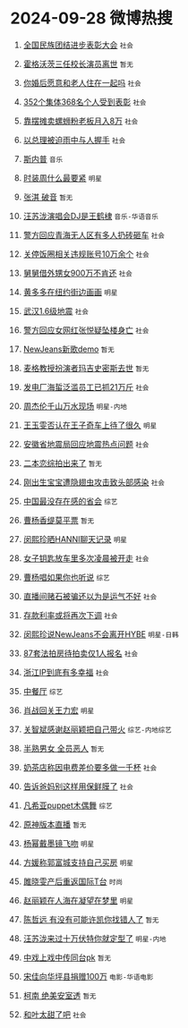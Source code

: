 # 2024-09-28 微博热搜 
1. [全国民族团结进步表彰大会](https://m.weibo.cn/search?containerid=100103type%3D1%26t%3D10%26q%3D%23%E5%85%A8%E5%9B%BD%E6%B0%91%E6%97%8F%E5%9B%A2%E7%BB%93%E8%BF%9B%E6%AD%A5%E8%A1%A8%E5%BD%B0%E5%A4%A7%E4%BC%9A%23&stream_entry_id=51&isnewpage=1&extparam=seat%3D1%26c_type%3D51%26pos%3D0%26cate%3D10103%26stream_entry_id%3D51%26q%3D%2523%25E5%2585%25A8%25E5%259B%25BD%25E6%25B0%2591%25E6%2597%258F%25E5%259B%25A2%25E7%25BB%2593%25E8%25BF%259B%25E6%25AD%25A5%25E8%25A1%25A8%25E5%25BD%25B0%25E5%25A4%25A7%25E4%25BC%259A%2523%26filter_type%3Drealtimehot%26dgr%3D0%26display_time%3D1727454580%26pre_seqid%3D172745458037901149666125) `社会` 

2. [霍格沃茨三任校长演员离世](https://m.weibo.cn/search?containerid=100103type%3D1%26t%3D10%26q%3D%E9%9C%8D%E6%A0%BC%E6%B2%83%E8%8C%A8%E4%B8%89%E4%BB%BB%E6%A0%A1%E9%95%BF%E6%BC%94%E5%91%98%E7%A6%BB%E4%B8%96&stream_entry_id=31&isnewpage=1&extparam=seat%3D1%26c_type%3D31%26lcate%3D5001%26realpos%3D1%26cate%3D5001%26q%3D%25E9%259C%258D%25E6%25A0%25BC%25E6%25B2%2583%25E8%258C%25A8%25E4%25B8%2589%25E4%25BB%25BB%25E6%25A0%25A1%25E9%2595%25BF%25E6%25BC%2594%25E5%2591%2598%25E7%25A6%25BB%25E4%25B8%2596%26dgr%3D0%26flag%3D16%26stream_entry_id%3D31%26band_rank%3D1%26filter_type%3Drealtimehot%26pos%3D0%26display_time%3D1727454580%26pre_seqid%3D172745458037901149666125) `暂无` 

3. [你婚后愿意和老人住在一起吗](https://m.weibo.cn/search?containerid=100103type%3D1%26t%3D10%26q%3D%23%E4%BD%A0%E5%A9%9A%E5%90%8E%E6%84%BF%E6%84%8F%E5%92%8C%E8%80%81%E4%BA%BA%E4%BD%8F%E5%9C%A8%E4%B8%80%E8%B5%B7%E5%90%97%23&stream_entry_id=31&isnewpage=1&extparam=seat%3D1%26c_type%3D31%26lcate%3D5001%26realpos%3D2%26cate%3D5001%26q%3D%2523%25E4%25BD%25A0%25E5%25A9%259A%25E5%2590%258E%25E6%2584%25BF%25E6%2584%258F%25E5%2592%258C%25E8%2580%2581%25E4%25BA%25BA%25E4%25BD%258F%25E5%259C%25A8%25E4%25B8%2580%25E8%25B5%25B7%25E5%2590%2597%2523%26dgr%3D0%26flag%3D0%26stream_entry_id%3D31%26band_rank%3D2%26filter_type%3Drealtimehot%26pos%3D1%26display_time%3D1727454580%26pre_seqid%3D172745458037901149666125) `社会` 

4. [352个集体368名个人受到表彰](https://m.weibo.cn/search?containerid=100103type%3D1%26t%3D10%26q%3D%23352%E4%B8%AA%E9%9B%86%E4%BD%93368%E5%90%8D%E4%B8%AA%E4%BA%BA%E5%8F%97%E5%88%B0%E8%A1%A8%E5%BD%B0%23&stream_entry_id=31&isnewpage=1&extparam=seat%3D1%26c_type%3D31%26lcate%3D5001%26realpos%3D3%26cate%3D5001%26q%3D%2523352%25E4%25B8%25AA%25E9%259B%2586%25E4%25BD%2593368%25E5%2590%258D%25E4%25B8%25AA%25E4%25BA%25BA%25E5%258F%2597%25E5%2588%25B0%25E8%25A1%25A8%25E5%25BD%25B0%2523%26dgr%3D0%26flag%3D0%26stream_entry_id%3D31%26band_rank%3D3%26filter_type%3Drealtimehot%26pos%3D2%26display_time%3D1727454580%26pre_seqid%3D172745458037901149666125) `社会` 

5. [靠摆摊卖螺蛳粉老板月入8万](https://m.weibo.cn/search?containerid=100103type%3D1%26t%3D10%26q%3D%23%E9%9D%A0%E6%91%86%E6%91%8A%E5%8D%96%E8%9E%BA%E8%9B%B3%E7%B2%89%E8%80%81%E6%9D%BF%E6%9C%88%E5%85%A58%E4%B8%87%23&stream_entry_id=31&isnewpage=1&extparam=seat%3D1%26c_type%3D31%26lcate%3D5001%26realpos%3D4%26cate%3D5001%26q%3D%2523%25E9%259D%25A0%25E6%2591%2586%25E6%2591%258A%25E5%258D%2596%25E8%259E%25BA%25E8%259B%25B3%25E7%25B2%2589%25E8%2580%2581%25E6%259D%25BF%25E6%259C%2588%25E5%2585%25A58%25E4%25B8%2587%2523%26dgr%3D0%26flag%3D0%26stream_entry_id%3D31%26band_rank%3D4%26filter_type%3Drealtimehot%26pos%3D3%26display_time%3D1727454580%26pre_seqid%3D172745458037901149666125) `社会` 

6. [以总理被迫雨中与人握手](https://m.weibo.cn/search?containerid=100103type%3D1%26t%3D10%26q%3D%23%E4%BB%A5%E6%80%BB%E7%90%86%E8%A2%AB%E8%BF%AB%E9%9B%A8%E4%B8%AD%E4%B8%8E%E4%BA%BA%E6%8F%A1%E6%89%8B%23&stream_entry_id=31&isnewpage=1&extparam=seat%3D1%26c_type%3D31%26lcate%3D5001%26realpos%3D5%26cate%3D5001%26q%3D%2523%25E4%25BB%25A5%25E6%2580%25BB%25E7%2590%2586%25E8%25A2%25AB%25E8%25BF%25AB%25E9%259B%25A8%25E4%25B8%25AD%25E4%25B8%258E%25E4%25BA%25BA%25E6%258F%25A1%25E6%2589%258B%2523%26dgr%3D0%26flag%3D1%26stream_entry_id%3D31%26band_rank%3D5%26filter_type%3Drealtimehot%26pos%3D4%26display_time%3D1727454580%26pre_seqid%3D172745458037901149666125) `社会` 

7. [斯内普](https://m.weibo.cn/search?containerid=100103type%3D1%26t%3D10%26q%3D%E6%96%AF%E5%86%85%E6%99%AE&stream_entry_id=31&isnewpage=1&extparam=seat%3D1%26c_type%3D31%26lcate%3D5001%26realpos%3D6%26cate%3D5001%26q%3D%25E6%2596%25AF%25E5%2586%2585%25E6%2599%25AE%26dgr%3D0%26flag%3D1%26stream_entry_id%3D31%26band_rank%3D6%26filter_type%3Drealtimehot%26pos%3D5%26display_time%3D1727454580%26pre_seqid%3D172745458037901149666125) `音乐` 

8. [时装周什么最要紧](https://m.weibo.cn/search?containerid=100103type%3D1%26t%3D10%26q%3D%23%E6%97%B6%E8%A3%85%E5%91%A8%E4%BB%80%E4%B9%88%E6%9C%80%E8%A6%81%E7%B4%A7%23&stream_entry_id=31&isnewpage=1&extparam=seat%3D1%26c_type%3D31%26lcate%3D5001%26cate%3D5001%26q%3D%2523%25E6%2597%25B6%25E8%25A3%2585%25E5%2591%25A8%25E4%25BB%2580%25E4%25B9%2588%25E6%259C%2580%25E8%25A6%2581%25E7%25B4%25A7%2523%26dgr%3D0%26adid%3D257868%26is_ad_pos%3D1%26topic_ad%3D1%26pos%3D6%26band_rank%3D7%26filter_type%3Drealtimehot%26stream_entry_id%3D31%26display_time%3D1727454580%26pre_seqid%3D172745458037901149666125) `明星` 

9. [张淇 破音](https://m.weibo.cn/search?containerid=100103type%3D1%26t%3D10%26q%3D%E5%BC%A0%E6%B7%87+%E7%A0%B4%E9%9F%B3&stream_entry_id=31&isnewpage=1&extparam=seat%3D1%26c_type%3D31%26lcate%3D5001%26realpos%3D7%26cate%3D5001%26q%3D%25E5%25BC%25A0%25E6%25B7%2587%2520%25E7%25A0%25B4%25E9%259F%25B3%26dgr%3D0%26flag%3D1%26stream_entry_id%3D31%26band_rank%3D7%26filter_type%3Drealtimehot%26pos%3D7%26display_time%3D1727454580%26pre_seqid%3D172745458037901149666125) `暂无` 

10. [汪苏泷演唱会DJ是王鹤棣](https://m.weibo.cn/search?containerid=100103type%3D1%26t%3D10%26q%3D%23%E6%B1%AA%E8%8B%8F%E6%B3%B7%E6%BC%94%E5%94%B1%E4%BC%9ADJ%E6%98%AF%E7%8E%8B%E9%B9%A4%E6%A3%A3%23&stream_entry_id=31&isnewpage=1&extparam=seat%3D1%26c_type%3D31%26lcate%3D5001%26realpos%3D8%26cate%3D5001%26q%3D%2523%25E6%25B1%25AA%25E8%258B%258F%25E6%25B3%25B7%25E6%25BC%2594%25E5%2594%25B1%25E4%25BC%259ADJ%25E6%2598%25AF%25E7%258E%258B%25E9%25B9%25A4%25E6%25A3%25A3%2523%26dgr%3D0%26flag%3D1%26stream_entry_id%3D31%26band_rank%3D8%26filter_type%3Drealtimehot%26pos%3D8%26display_time%3D1727454580%26pre_seqid%3D172745458037901149666125) `音乐-华语音乐` 

11. [警方回应青海无人区有多人扔砖砸车](https://m.weibo.cn/search?containerid=100103type%3D1%26t%3D10%26q%3D%23%E8%AD%A6%E6%96%B9%E5%9B%9E%E5%BA%94%E9%9D%92%E6%B5%B7%E6%97%A0%E4%BA%BA%E5%8C%BA%E6%9C%89%E5%A4%9A%E4%BA%BA%E6%89%94%E7%A0%96%E7%A0%B8%E8%BD%A6%23&stream_entry_id=31&isnewpage=1&extparam=seat%3D1%26c_type%3D31%26lcate%3D5001%26realpos%3D9%26cate%3D5001%26q%3D%2523%25E8%25AD%25A6%25E6%2596%25B9%25E5%259B%259E%25E5%25BA%2594%25E9%259D%2592%25E6%25B5%25B7%25E6%2597%25A0%25E4%25BA%25BA%25E5%258C%25BA%25E6%259C%2589%25E5%25A4%259A%25E4%25BA%25BA%25E6%2589%2594%25E7%25A0%2596%25E7%25A0%25B8%25E8%25BD%25A6%2523%26dgr%3D0%26flag%3D0%26stream_entry_id%3D31%26band_rank%3D9%26filter_type%3Drealtimehot%26pos%3D9%26display_time%3D1727454580%26pre_seqid%3D172745458037901149666125) `社会` 

12. [关停饭圈相关违规账号10万余个](https://m.weibo.cn/search?containerid=100103type%3D1%26t%3D10%26q%3D%23%E5%85%B3%E5%81%9C%E9%A5%AD%E5%9C%88%E7%9B%B8%E5%85%B3%E8%BF%9D%E8%A7%84%E8%B4%A6%E5%8F%B710%E4%B8%87%E4%BD%99%E4%B8%AA%23&stream_entry_id=31&isnewpage=1&extparam=seat%3D1%26c_type%3D31%26lcate%3D5001%26realpos%3D10%26cate%3D5001%26q%3D%2523%25E5%2585%25B3%25E5%2581%259C%25E9%25A5%25AD%25E5%259C%2588%25E7%259B%25B8%25E5%2585%25B3%25E8%25BF%259D%25E8%25A7%2584%25E8%25B4%25A6%25E5%258F%25B710%25E4%25B8%2587%25E4%25BD%2599%25E4%25B8%25AA%2523%26dgr%3D0%26flag%3D1%26stream_entry_id%3D31%26band_rank%3D10%26filter_type%3Drealtimehot%26pos%3D10%26display_time%3D1727454580%26pre_seqid%3D172745458037901149666125) `社会` 

13. [舅舅借外甥女900万不肯还](https://m.weibo.cn/search?containerid=100103type%3D1%26t%3D10%26q%3D%23%E8%88%85%E8%88%85%E5%80%9F%E5%A4%96%E7%94%A5%E5%A5%B3900%E4%B8%87%E4%B8%8D%E8%82%AF%E8%BF%98%23&stream_entry_id=31&isnewpage=1&extparam=seat%3D1%26c_type%3D31%26lcate%3D5001%26realpos%3D11%26cate%3D5001%26q%3D%2523%25E8%2588%2585%25E8%2588%2585%25E5%2580%259F%25E5%25A4%2596%25E7%2594%25A5%25E5%25A5%25B3900%25E4%25B8%2587%25E4%25B8%258D%25E8%2582%25AF%25E8%25BF%2598%2523%26dgr%3D0%26flag%3D2%26stream_entry_id%3D31%26band_rank%3D11%26filter_type%3Drealtimehot%26pos%3D11%26display_time%3D1727454580%26pre_seqid%3D172745458037901149666125) `社会` 

14. [黄多多在纽约街边画画](https://m.weibo.cn/search?containerid=100103type%3D1%26t%3D10%26q%3D%23%E9%BB%84%E5%A4%9A%E5%A4%9A%E5%9C%A8%E7%BA%BD%E7%BA%A6%E8%A1%97%E8%BE%B9%E7%94%BB%E7%94%BB%23&stream_entry_id=31&isnewpage=1&extparam=seat%3D1%26c_type%3D31%26lcate%3D5001%26realpos%3D12%26cate%3D5001%26q%3D%2523%25E9%25BB%2584%25E5%25A4%259A%25E5%25A4%259A%25E5%259C%25A8%25E7%25BA%25BD%25E7%25BA%25A6%25E8%25A1%2597%25E8%25BE%25B9%25E7%2594%25BB%25E7%2594%25BB%2523%26dgr%3D0%26flag%3D2%26stream_entry_id%3D31%26band_rank%3D12%26filter_type%3Drealtimehot%26pos%3D12%26display_time%3D1727454580%26pre_seqid%3D172745458037901149666125) `明星` 

15. [武汉1.6级地震](https://m.weibo.cn/search?containerid=100103type%3D1%26t%3D10%26q%3D%23%E6%AD%A6%E6%B1%891.6%E7%BA%A7%E5%9C%B0%E9%9C%87%23&stream_entry_id=31&isnewpage=1&extparam=seat%3D1%26c_type%3D31%26lcate%3D5001%26realpos%3D13%26cate%3D5001%26q%3D%2523%25E6%25AD%25A6%25E6%25B1%25891.6%25E7%25BA%25A7%25E5%259C%25B0%25E9%259C%2587%2523%26dgr%3D0%26flag%3D0%26stream_entry_id%3D31%26band_rank%3D13%26filter_type%3Drealtimehot%26pos%3D13%26display_time%3D1727454580%26pre_seqid%3D172745458037901149666125) `社会` 

16. [警方回应女网红张悦疑坠楼身亡](https://m.weibo.cn/search?containerid=100103type%3D1%26t%3D10%26q%3D%23%E8%AD%A6%E6%96%B9%E5%9B%9E%E5%BA%94%E5%A5%B3%E7%BD%91%E7%BA%A2%E5%BC%A0%E6%82%A6%E7%96%91%E5%9D%A0%E6%A5%BC%E8%BA%AB%E4%BA%A1%23&stream_entry_id=31&isnewpage=1&extparam=seat%3D1%26c_type%3D31%26lcate%3D5001%26realpos%3D14%26cate%3D5001%26q%3D%2523%25E8%25AD%25A6%25E6%2596%25B9%25E5%259B%259E%25E5%25BA%2594%25E5%25A5%25B3%25E7%25BD%2591%25E7%25BA%25A2%25E5%25BC%25A0%25E6%2582%25A6%25E7%2596%2591%25E5%259D%25A0%25E6%25A5%25BC%25E8%25BA%25AB%25E4%25BA%25A1%2523%26dgr%3D0%26flag%3D0%26stream_entry_id%3D31%26band_rank%3D14%26filter_type%3Drealtimehot%26pos%3D14%26display_time%3D1727454580%26pre_seqid%3D172745458037901149666125) `社会` 

17. [NewJeans新歌demo](https://m.weibo.cn/search?containerid=100103type%3D1%26t%3D10%26q%3D%23NewJeans%E6%96%B0%E6%AD%8Cdemo%23&stream_entry_id=31&isnewpage=1&extparam=seat%3D1%26c_type%3D31%26lcate%3D5001%26realpos%3D15%26cate%3D5001%26q%3D%2523NewJeans%25E6%2596%25B0%25E6%25AD%258Cdemo%2523%26dgr%3D0%26flag%3D1%26stream_entry_id%3D31%26band_rank%3D15%26filter_type%3Drealtimehot%26pos%3D15%26display_time%3D1727454580%26pre_seqid%3D172745458037901149666125) `暂无` 

18. [麦格教授扮演者玛吉史密斯去世](https://m.weibo.cn/search?containerid=100103type%3D1%26t%3D10%26q%3D%E9%BA%A6%E6%A0%BC%E6%95%99%E6%8E%88%E6%89%AE%E6%BC%94%E8%80%85%E7%8E%9B%E5%90%89%E5%8F%B2%E5%AF%86%E6%96%AF%E5%8E%BB%E4%B8%96&stream_entry_id=31&isnewpage=1&extparam=seat%3D1%26c_type%3D31%26lcate%3D5001%26realpos%3D16%26cate%3D5001%26q%3D%25E9%25BA%25A6%25E6%25A0%25BC%25E6%2595%2599%25E6%258E%2588%25E6%2589%25AE%25E6%25BC%2594%25E8%2580%2585%25E7%258E%259B%25E5%2590%2589%25E5%258F%25B2%25E5%25AF%2586%25E6%2596%25AF%25E5%258E%25BB%25E4%25B8%2596%26dgr%3D0%26flag%3D0%26stream_entry_id%3D31%26band_rank%3D16%26filter_type%3Drealtimehot%26pos%3D16%26display_time%3D1727454580%26pre_seqid%3D172745458037901149666125) `暂无` 

19. [发电厂海蜇泛滥员工已抓21万斤](https://m.weibo.cn/search?containerid=100103type%3D1%26t%3D10%26q%3D%23%E5%8F%91%E7%94%B5%E5%8E%82%E6%B5%B7%E8%9C%87%E6%B3%9B%E6%BB%A5%E5%91%98%E5%B7%A5%E5%B7%B2%E6%8A%9321%E4%B8%87%E6%96%A4%23&stream_entry_id=31&isnewpage=1&extparam=seat%3D1%26c_type%3D31%26lcate%3D5001%26realpos%3D17%26cate%3D5001%26q%3D%2523%25E5%258F%2591%25E7%2594%25B5%25E5%258E%2582%25E6%25B5%25B7%25E8%259C%2587%25E6%25B3%259B%25E6%25BB%25A5%25E5%2591%2598%25E5%25B7%25A5%25E5%25B7%25B2%25E6%258A%259321%25E4%25B8%2587%25E6%2596%25A4%2523%26dgr%3D0%26flag%3D0%26stream_entry_id%3D31%26band_rank%3D17%26filter_type%3Drealtimehot%26pos%3D17%26display_time%3D1727454580%26pre_seqid%3D172745458037901149666125) `社会` 

20. [周杰伦千山万水现场](https://m.weibo.cn/search?containerid=100103type%3D1%26t%3D10%26q%3D%23%E5%91%A8%E6%9D%B0%E4%BC%A6%E5%8D%83%E5%B1%B1%E4%B8%87%E6%B0%B4%E7%8E%B0%E5%9C%BA%23&stream_entry_id=31&isnewpage=1&extparam=seat%3D1%26c_type%3D31%26lcate%3D5001%26realpos%3D18%26cate%3D5001%26q%3D%2523%25E5%2591%25A8%25E6%259D%25B0%25E4%25BC%25A6%25E5%258D%2583%25E5%25B1%25B1%25E4%25B8%2587%25E6%25B0%25B4%25E7%258E%25B0%25E5%259C%25BA%2523%26dgr%3D0%26flag%3D0%26stream_entry_id%3D31%26band_rank%3D18%26filter_type%3Drealtimehot%26pos%3D18%26display_time%3D1727454580%26pre_seqid%3D172745458037901149666125) `明星-内地` 

21. [王玉雯否认在王子奇车上待了很久](https://m.weibo.cn/search?containerid=100103type%3D1%26t%3D10%26q%3D%23%E7%8E%8B%E7%8E%89%E9%9B%AF%E5%90%A6%E8%AE%A4%E5%9C%A8%E7%8E%8B%E5%AD%90%E5%A5%87%E8%BD%A6%E4%B8%8A%E5%BE%85%E4%BA%86%E5%BE%88%E4%B9%85%23&stream_entry_id=31&isnewpage=1&extparam=seat%3D1%26c_type%3D31%26lcate%3D5001%26realpos%3D19%26cate%3D5001%26q%3D%2523%25E7%258E%258B%25E7%258E%2589%25E9%259B%25AF%25E5%2590%25A6%25E8%25AE%25A4%25E5%259C%25A8%25E7%258E%258B%25E5%25AD%2590%25E5%25A5%2587%25E8%25BD%25A6%25E4%25B8%258A%25E5%25BE%2585%25E4%25BA%2586%25E5%25BE%2588%25E4%25B9%2585%2523%26dgr%3D0%26flag%3D0%26stream_entry_id%3D31%26band_rank%3D19%26filter_type%3Drealtimehot%26pos%3D19%26display_time%3D1727454580%26pre_seqid%3D172745458037901149666125) `明星` 

22. [安徽省地震局回应地震热点问题](https://m.weibo.cn/search?containerid=100103type%3D1%26t%3D10%26q%3D%23%E5%AE%89%E5%BE%BD%E7%9C%81%E5%9C%B0%E9%9C%87%E5%B1%80%E5%9B%9E%E5%BA%94%E5%9C%B0%E9%9C%87%E7%83%AD%E7%82%B9%E9%97%AE%E9%A2%98%23&stream_entry_id=31&isnewpage=1&extparam=seat%3D1%26c_type%3D31%26lcate%3D5001%26realpos%3D20%26cate%3D5001%26q%3D%2523%25E5%25AE%2589%25E5%25BE%25BD%25E7%259C%2581%25E5%259C%25B0%25E9%259C%2587%25E5%25B1%2580%25E5%259B%259E%25E5%25BA%2594%25E5%259C%25B0%25E9%259C%2587%25E7%2583%25AD%25E7%2582%25B9%25E9%2597%25AE%25E9%25A2%2598%2523%26dgr%3D0%26flag%3D0%26stream_entry_id%3D31%26band_rank%3D20%26filter_type%3Drealtimehot%26pos%3D20%26display_time%3D1727454580%26pre_seqid%3D172745458037901149666125) `社会` 

23. [二本恋综拍出来了](https://m.weibo.cn/search?containerid=100103type%3D1%26t%3D10%26q%3D%E4%BA%8C%E6%9C%AC%E6%81%8B%E7%BB%BC%E6%8B%8D%E5%87%BA%E6%9D%A5%E4%BA%86&stream_entry_id=31&isnewpage=1&extparam=seat%3D1%26c_type%3D31%26lcate%3D5001%26realpos%3D21%26cate%3D5001%26q%3D%25E4%25BA%258C%25E6%259C%25AC%25E6%2581%258B%25E7%25BB%25BC%25E6%258B%258D%25E5%2587%25BA%25E6%259D%25A5%25E4%25BA%2586%26dgr%3D0%26flag%3D2%26stream_entry_id%3D31%26band_rank%3D21%26filter_type%3Drealtimehot%26pos%3D21%26display_time%3D1727454580%26pre_seqid%3D172745458037901149666125) `暂无` 

24. [刚出生宝宝遭隐翅虫攻击致头部感染](https://m.weibo.cn/search?containerid=100103type%3D1%26t%3D10%26q%3D%23%E5%88%9A%E5%87%BA%E7%94%9F%E5%AE%9D%E5%AE%9D%E9%81%AD%E9%9A%90%E7%BF%85%E8%99%AB%E6%94%BB%E5%87%BB%E8%87%B4%E5%A4%B4%E9%83%A8%E6%84%9F%E6%9F%93%23&stream_entry_id=31&isnewpage=1&extparam=seat%3D1%26c_type%3D31%26lcate%3D5001%26realpos%3D22%26cate%3D5001%26q%3D%2523%25E5%2588%259A%25E5%2587%25BA%25E7%2594%259F%25E5%25AE%259D%25E5%25AE%259D%25E9%2581%25AD%25E9%259A%2590%25E7%25BF%2585%25E8%2599%25AB%25E6%2594%25BB%25E5%2587%25BB%25E8%2587%25B4%25E5%25A4%25B4%25E9%2583%25A8%25E6%2584%259F%25E6%259F%2593%2523%26dgr%3D0%26flag%3D0%26stream_entry_id%3D31%26band_rank%3D22%26filter_type%3Drealtimehot%26pos%3D22%26display_time%3D1727454580%26pre_seqid%3D172745458037901149666125) `社会` 

25. [中国最没存在感的省会](https://m.weibo.cn/search?containerid=100103type%3D1%26t%3D10%26q%3D%23%E4%B8%AD%E5%9B%BD%E6%9C%80%E6%B2%A1%E5%AD%98%E5%9C%A8%E6%84%9F%E7%9A%84%E7%9C%81%E4%BC%9A%23&stream_entry_id=31&isnewpage=1&extparam=seat%3D1%26c_type%3D31%26lcate%3D5001%26realpos%3D23%26cate%3D5001%26q%3D%2523%25E4%25B8%25AD%25E5%259B%25BD%25E6%259C%2580%25E6%25B2%25A1%25E5%25AD%2598%25E5%259C%25A8%25E6%2584%259F%25E7%259A%2584%25E7%259C%2581%25E4%25BC%259A%2523%26dgr%3D0%26flag%3D0%26stream_entry_id%3D31%26band_rank%3D23%26filter_type%3Drealtimehot%26pos%3D23%26display_time%3D1727454580%26pre_seqid%3D172745458037901149666125) `综艺` 

26. [曹杨香缇莫平票](https://m.weibo.cn/search?containerid=100103type%3D1%26t%3D10%26q%3D%E6%9B%B9%E6%9D%A8%E9%A6%99%E7%BC%87%E8%8E%AB%E5%B9%B3%E7%A5%A8&stream_entry_id=31&isnewpage=1&extparam=seat%3D1%26c_type%3D31%26lcate%3D5001%26realpos%3D24%26cate%3D5001%26q%3D%25E6%259B%25B9%25E6%259D%25A8%25E9%25A6%2599%25E7%25BC%2587%25E8%258E%25AB%25E5%25B9%25B3%25E7%25A5%25A8%26dgr%3D0%26flag%3D1%26stream_entry_id%3D31%26band_rank%3D24%26filter_type%3Drealtimehot%26pos%3D24%26display_time%3D1727454580%26pre_seqid%3D172745458037901149666125) `暂无` 

27. [闵熙珍晒HANNI聊天记录](https://m.weibo.cn/search?containerid=100103type%3D1%26t%3D10%26q%3D%23%E9%97%B5%E7%86%99%E7%8F%8D%E6%99%92HANNI%E8%81%8A%E5%A4%A9%E8%AE%B0%E5%BD%95%23&stream_entry_id=31&isnewpage=1&extparam=seat%3D1%26c_type%3D31%26lcate%3D5001%26realpos%3D25%26cate%3D5001%26q%3D%2523%25E9%2597%25B5%25E7%2586%2599%25E7%258F%258D%25E6%2599%2592HANNI%25E8%2581%258A%25E5%25A4%25A9%25E8%25AE%25B0%25E5%25BD%2595%2523%26dgr%3D0%26flag%3D0%26stream_entry_id%3D31%26band_rank%3D25%26filter_type%3Drealtimehot%26pos%3D25%26display_time%3D1727454580%26pre_seqid%3D172745458037901149666125) `明星` 

28. [女子钥匙放车里多次凌晨被开走](https://m.weibo.cn/search?containerid=100103type%3D1%26t%3D10%26q%3D%23%E5%A5%B3%E5%AD%90%E9%92%A5%E5%8C%99%E6%94%BE%E8%BD%A6%E9%87%8C%E5%A4%9A%E6%AC%A1%E5%87%8C%E6%99%A8%E8%A2%AB%E5%BC%80%E8%B5%B0%23&stream_entry_id=31&isnewpage=1&extparam=seat%3D1%26c_type%3D31%26lcate%3D5001%26realpos%3D26%26cate%3D5001%26q%3D%2523%25E5%25A5%25B3%25E5%25AD%2590%25E9%2592%25A5%25E5%258C%2599%25E6%2594%25BE%25E8%25BD%25A6%25E9%2587%258C%25E5%25A4%259A%25E6%25AC%25A1%25E5%2587%258C%25E6%2599%25A8%25E8%25A2%25AB%25E5%25BC%2580%25E8%25B5%25B0%2523%26dgr%3D0%26flag%3D0%26stream_entry_id%3D31%26band_rank%3D26%26filter_type%3Drealtimehot%26pos%3D26%26display_time%3D1727454580%26pre_seqid%3D172745458037901149666125) `社会` 

29. [曹杨唱如果你也听说](https://m.weibo.cn/search?containerid=100103type%3D1%26t%3D10%26q%3D%23%E6%9B%B9%E6%9D%A8%E5%94%B1%E5%A6%82%E6%9E%9C%E4%BD%A0%E4%B9%9F%E5%90%AC%E8%AF%B4%23&stream_entry_id=31&isnewpage=1&extparam=seat%3D1%26c_type%3D31%26lcate%3D5001%26realpos%3D27%26cate%3D5001%26q%3D%2523%25E6%259B%25B9%25E6%259D%25A8%25E5%2594%25B1%25E5%25A6%2582%25E6%259E%259C%25E4%25BD%25A0%25E4%25B9%259F%25E5%2590%25AC%25E8%25AF%25B4%2523%26dgr%3D0%26flag%3D1%26stream_entry_id%3D31%26band_rank%3D27%26filter_type%3Drealtimehot%26pos%3D27%26display_time%3D1727454580%26pre_seqid%3D172745458037901149666125) `综艺` 

30. [直播间赌石被骗还以为是运气不好](https://m.weibo.cn/search?containerid=100103type%3D1%26t%3D10%26q%3D%23%E7%9B%B4%E6%92%AD%E9%97%B4%E8%B5%8C%E7%9F%B3%E8%A2%AB%E9%AA%97%E8%BF%98%E4%BB%A5%E4%B8%BA%E6%98%AF%E8%BF%90%E6%B0%94%E4%B8%8D%E5%A5%BD%23&stream_entry_id=31&isnewpage=1&extparam=seat%3D1%26c_type%3D31%26lcate%3D5001%26realpos%3D28%26cate%3D5001%26q%3D%2523%25E7%259B%25B4%25E6%2592%25AD%25E9%2597%25B4%25E8%25B5%258C%25E7%259F%25B3%25E8%25A2%25AB%25E9%25AA%2597%25E8%25BF%2598%25E4%25BB%25A5%25E4%25B8%25BA%25E6%2598%25AF%25E8%25BF%2590%25E6%25B0%2594%25E4%25B8%258D%25E5%25A5%25BD%2523%26dgr%3D0%26flag%3D0%26stream_entry_id%3D31%26band_rank%3D28%26filter_type%3Drealtimehot%26pos%3D28%26display_time%3D1727454580%26pre_seqid%3D172745458037901149666125) `社会` 

31. [存款利率或将再次下调](https://m.weibo.cn/search?containerid=100103type%3D1%26t%3D10%26q%3D%23%E5%AD%98%E6%AC%BE%E5%88%A9%E7%8E%87%E6%88%96%E5%B0%86%E5%86%8D%E6%AC%A1%E4%B8%8B%E8%B0%83%23&stream_entry_id=31&isnewpage=1&extparam=seat%3D1%26c_type%3D31%26lcate%3D5001%26realpos%3D29%26cate%3D5001%26q%3D%2523%25E5%25AD%2598%25E6%25AC%25BE%25E5%2588%25A9%25E7%258E%2587%25E6%2588%2596%25E5%25B0%2586%25E5%2586%258D%25E6%25AC%25A1%25E4%25B8%258B%25E8%25B0%2583%2523%26dgr%3D0%26flag%3D1%26stream_entry_id%3D31%26band_rank%3D29%26filter_type%3Drealtimehot%26pos%3D29%26display_time%3D1727454580%26pre_seqid%3D172745458037901149666125) `社会` 

32. [闵熙珍说NewJeans不会离开HYBE](https://m.weibo.cn/search?containerid=100103type%3D1%26t%3D10%26q%3D%23%E9%97%B5%E7%86%99%E7%8F%8D%E8%AF%B4NewJeans%E4%B8%8D%E4%BC%9A%E7%A6%BB%E5%BC%80HYBE%23&stream_entry_id=31&isnewpage=1&extparam=seat%3D1%26c_type%3D31%26lcate%3D5001%26realpos%3D30%26cate%3D5001%26q%3D%2523%25E9%2597%25B5%25E7%2586%2599%25E7%258F%258D%25E8%25AF%25B4NewJeans%25E4%25B8%258D%25E4%25BC%259A%25E7%25A6%25BB%25E5%25BC%2580HYBE%2523%26dgr%3D0%26flag%3D1%26stream_entry_id%3D31%26band_rank%3D30%26filter_type%3Drealtimehot%26pos%3D30%26display_time%3D1727454580%26pre_seqid%3D172745458037901149666125) `明星-日韩` 

33. [87套法拍房待拍卖仅1人报名](https://m.weibo.cn/search?containerid=100103type%3D1%26t%3D10%26q%3D%2387%E5%A5%97%E6%B3%95%E6%8B%8D%E6%88%BF%E5%BE%85%E6%8B%8D%E5%8D%96%E4%BB%851%E4%BA%BA%E6%8A%A5%E5%90%8D%23&stream_entry_id=31&isnewpage=1&extparam=seat%3D1%26c_type%3D31%26lcate%3D5001%26realpos%3D31%26cate%3D5001%26q%3D%252387%25E5%25A5%2597%25E6%25B3%2595%25E6%258B%258D%25E6%2588%25BF%25E5%25BE%2585%25E6%258B%258D%25E5%258D%2596%25E4%25BB%25851%25E4%25BA%25BA%25E6%258A%25A5%25E5%2590%258D%2523%26dgr%3D0%26flag%3D0%26stream_entry_id%3D31%26band_rank%3D31%26filter_type%3Drealtimehot%26pos%3D31%26display_time%3D1727454580%26pre_seqid%3D172745458037901149666125) `社会` 

34. [浙江IP到底有多幸福](https://m.weibo.cn/search?containerid=100103type%3D1%26t%3D10%26q%3D%23%E6%B5%99%E6%B1%9FIP%E5%88%B0%E5%BA%95%E6%9C%89%E5%A4%9A%E5%B9%B8%E7%A6%8F%23&stream_entry_id=31&isnewpage=1&extparam=seat%3D1%26c_type%3D31%26lcate%3D5001%26realpos%3D32%26cate%3D5001%26q%3D%2523%25E6%25B5%2599%25E6%25B1%259FIP%25E5%2588%25B0%25E5%25BA%2595%25E6%259C%2589%25E5%25A4%259A%25E5%25B9%25B8%25E7%25A6%258F%2523%26dgr%3D0%26flag%3D0%26stream_entry_id%3D31%26band_rank%3D32%26filter_type%3Drealtimehot%26pos%3D32%26display_time%3D1727454580%26pre_seqid%3D172745458037901149666125) `社会` 

35. [中餐厅](https://m.weibo.cn/search?containerid=100103type%3D1%26t%3D10%26q%3D%E4%B8%AD%E9%A4%90%E5%8E%85&stream_entry_id=31&isnewpage=1&extparam=seat%3D1%26c_type%3D31%26lcate%3D5001%26realpos%3D33%26cate%3D5001%26q%3D%25E4%25B8%25AD%25E9%25A4%2590%25E5%258E%2585%26dgr%3D0%26flag%3D1%26stream_entry_id%3D31%26band_rank%3D33%26filter_type%3Drealtimehot%26pos%3D33%26display_time%3D1727454580%26pre_seqid%3D172745458037901149666125) `综艺` 

36. [肖战回关王力宏](https://m.weibo.cn/search?containerid=100103type%3D1%26t%3D10%26q%3D%23%E8%82%96%E6%88%98%E5%9B%9E%E5%85%B3%E7%8E%8B%E5%8A%9B%E5%AE%8F%23&stream_entry_id=31&isnewpage=1&extparam=seat%3D1%26c_type%3D31%26lcate%3D5001%26realpos%3D34%26cate%3D5001%26q%3D%2523%25E8%2582%2596%25E6%2588%2598%25E5%259B%259E%25E5%2585%25B3%25E7%258E%258B%25E5%258A%259B%25E5%25AE%258F%2523%26dgr%3D0%26flag%3D0%26stream_entry_id%3D31%26band_rank%3D34%26filter_type%3Drealtimehot%26pos%3D34%26display_time%3D1727454580%26pre_seqid%3D172745458037901149666125) `明星` 

37. [关智斌感谢赵丽颖把自己带火](https://m.weibo.cn/search?containerid=100103type%3D1%26t%3D10%26q%3D%E5%85%B3%E6%99%BA%E6%96%8C%E6%84%9F%E8%B0%A2%E8%B5%B5%E4%B8%BD%E9%A2%96%E6%8A%8A%E8%87%AA%E5%B7%B1%E5%B8%A6%E7%81%AB&stream_entry_id=31&isnewpage=1&extparam=seat%3D1%26c_type%3D31%26lcate%3D5001%26realpos%3D35%26cate%3D5001%26q%3D%25E5%2585%25B3%25E6%2599%25BA%25E6%2596%258C%25E6%2584%259F%25E8%25B0%25A2%25E8%25B5%25B5%25E4%25B8%25BD%25E9%25A2%2596%25E6%258A%258A%25E8%2587%25AA%25E5%25B7%25B1%25E5%25B8%25A6%25E7%2581%25AB%26dgr%3D0%26flag%3D0%26stream_entry_id%3D31%26band_rank%3D35%26filter_type%3Drealtimehot%26pos%3D35%26display_time%3D1727454580%26pre_seqid%3D172745458037901149666125) `综艺-内地综艺` 

38. [半熟男女 全员恶人](https://m.weibo.cn/search?containerid=100103type%3D1%26t%3D10%26q%3D%E5%8D%8A%E7%86%9F%E7%94%B7%E5%A5%B3+%E5%85%A8%E5%91%98%E6%81%B6%E4%BA%BA&stream_entry_id=31&isnewpage=1&extparam=seat%3D1%26c_type%3D31%26lcate%3D5001%26realpos%3D36%26cate%3D5001%26q%3D%25E5%258D%258A%25E7%2586%259F%25E7%2594%25B7%25E5%25A5%25B3%2520%25E5%2585%25A8%25E5%2591%2598%25E6%2581%25B6%25E4%25BA%25BA%26dgr%3D0%26flag%3D0%26stream_entry_id%3D31%26band_rank%3D36%26filter_type%3Drealtimehot%26pos%3D36%26display_time%3D1727454580%26pre_seqid%3D172745458037901149666125) `暂无` 

39. [奶茶店称因电费差价要多做一千杯](https://m.weibo.cn/search?containerid=100103type%3D1%26t%3D10%26q%3D%23%E5%A5%B6%E8%8C%B6%E5%BA%97%E7%A7%B0%E5%9B%A0%E7%94%B5%E8%B4%B9%E5%B7%AE%E4%BB%B7%E8%A6%81%E5%A4%9A%E5%81%9A%E4%B8%80%E5%8D%83%E6%9D%AF%23&stream_entry_id=31&isnewpage=1&extparam=seat%3D1%26c_type%3D31%26lcate%3D5001%26realpos%3D37%26cate%3D5001%26q%3D%2523%25E5%25A5%25B6%25E8%258C%25B6%25E5%25BA%2597%25E7%25A7%25B0%25E5%259B%25A0%25E7%2594%25B5%25E8%25B4%25B9%25E5%25B7%25AE%25E4%25BB%25B7%25E8%25A6%2581%25E5%25A4%259A%25E5%2581%259A%25E4%25B8%2580%25E5%258D%2583%25E6%259D%25AF%2523%26dgr%3D0%26flag%3D0%26stream_entry_id%3D31%26band_rank%3D37%26filter_type%3Drealtimehot%26pos%3D37%26display_time%3D1727454580%26pre_seqid%3D172745458037901149666125) `社会` 

40. [告诉爸妈别这样用保鲜膜了](https://m.weibo.cn/search?containerid=100103type%3D1%26t%3D10%26q%3D%23%E5%91%8A%E8%AF%89%E7%88%B8%E5%A6%88%E5%88%AB%E8%BF%99%E6%A0%B7%E7%94%A8%E4%BF%9D%E9%B2%9C%E8%86%9C%E4%BA%86%23&stream_entry_id=31&isnewpage=1&extparam=seat%3D1%26c_type%3D31%26lcate%3D5001%26realpos%3D38%26cate%3D5001%26q%3D%2523%25E5%2591%258A%25E8%25AF%2589%25E7%2588%25B8%25E5%25A6%2588%25E5%2588%25AB%25E8%25BF%2599%25E6%25A0%25B7%25E7%2594%25A8%25E4%25BF%259D%25E9%25B2%259C%25E8%2586%259C%25E4%25BA%2586%2523%26dgr%3D0%26flag%3D0%26stream_entry_id%3D31%26band_rank%3D38%26filter_type%3Drealtimehot%26pos%3D38%26display_time%3D1727454580%26pre_seqid%3D172745458037901149666125) `社会` 

41. [凡希亚puppet木偶舞](https://m.weibo.cn/search?containerid=100103type%3D1%26t%3D10%26q%3D%23%E5%87%A1%E5%B8%8C%E4%BA%9Apuppet%E6%9C%A8%E5%81%B6%E8%88%9E%23&stream_entry_id=31&isnewpage=1&extparam=seat%3D1%26c_type%3D31%26lcate%3D5001%26realpos%3D39%26cate%3D5001%26q%3D%2523%25E5%2587%25A1%25E5%25B8%258C%25E4%25BA%259Apuppet%25E6%259C%25A8%25E5%2581%25B6%25E8%2588%259E%2523%26dgr%3D0%26flag%3D1%26stream_entry_id%3D31%26band_rank%3D39%26filter_type%3Drealtimehot%26pos%3D39%26display_time%3D1727454580%26pre_seqid%3D172745458037901149666125) `综艺` 

42. [原神版本直播](https://m.weibo.cn/search?containerid=100103type%3D1%26t%3D10%26q%3D%E5%8E%9F%E7%A5%9E%E7%89%88%E6%9C%AC%E7%9B%B4%E6%92%AD&stream_entry_id=31&isnewpage=1&extparam=seat%3D1%26c_type%3D31%26lcate%3D5001%26realpos%3D40%26cate%3D5001%26q%3D%25E5%258E%259F%25E7%25A5%259E%25E7%2589%2588%25E6%259C%25AC%25E7%259B%25B4%25E6%2592%25AD%26dgr%3D0%26flag%3D0%26stream_entry_id%3D31%26band_rank%3D40%26filter_type%3Drealtimehot%26pos%3D40%26display_time%3D1727454580%26pre_seqid%3D172745458037901149666125) `暂无` 

43. [杨幂戴墨镜飞吻](https://m.weibo.cn/search?containerid=100103type%3D1%26t%3D10%26q%3D%23%E6%9D%A8%E5%B9%82%E6%88%B4%E5%A2%A8%E9%95%9C%E9%A3%9E%E5%90%BB%23&stream_entry_id=31&isnewpage=1&extparam=seat%3D1%26c_type%3D31%26lcate%3D5001%26realpos%3D41%26cate%3D5001%26q%3D%2523%25E6%259D%25A8%25E5%25B9%2582%25E6%2588%25B4%25E5%25A2%25A8%25E9%2595%259C%25E9%25A3%259E%25E5%2590%25BB%2523%26dgr%3D0%26flag%3D0%26stream_entry_id%3D31%26band_rank%3D41%26filter_type%3Drealtimehot%26pos%3D41%26display_time%3D1727454580%26pre_seqid%3D172745458037901149666125) `明星` 

44. [方媛称郭富城支持自己买房](https://m.weibo.cn/search?containerid=100103type%3D1%26t%3D10%26q%3D%23%E6%96%B9%E5%AA%9B%E7%A7%B0%E9%83%AD%E5%AF%8C%E5%9F%8E%E6%94%AF%E6%8C%81%E8%87%AA%E5%B7%B1%E4%B9%B0%E6%88%BF%23&stream_entry_id=31&isnewpage=1&extparam=seat%3D1%26c_type%3D31%26lcate%3D5001%26realpos%3D42%26cate%3D5001%26q%3D%2523%25E6%2596%25B9%25E5%25AA%259B%25E7%25A7%25B0%25E9%2583%25AD%25E5%25AF%258C%25E5%259F%258E%25E6%2594%25AF%25E6%258C%2581%25E8%2587%25AA%25E5%25B7%25B1%25E4%25B9%25B0%25E6%2588%25BF%2523%26dgr%3D0%26flag%3D0%26stream_entry_id%3D31%26band_rank%3D42%26filter_type%3Drealtimehot%26pos%3D42%26display_time%3D1727454580%26pre_seqid%3D172745458037901149666125) `明星` 

45. [雎晓雯产后重返国际T台](https://m.weibo.cn/search?containerid=100103type%3D1%26t%3D10%26q%3D%23%E9%9B%8E%E6%99%93%E9%9B%AF%E4%BA%A7%E5%90%8E%E9%87%8D%E8%BF%94%E5%9B%BD%E9%99%85T%E5%8F%B0%23&stream_entry_id=31&isnewpage=1&extparam=seat%3D1%26c_type%3D31%26lcate%3D5001%26realpos%3D43%26cate%3D5001%26q%3D%2523%25E9%259B%258E%25E6%2599%2593%25E9%259B%25AF%25E4%25BA%25A7%25E5%2590%258E%25E9%2587%258D%25E8%25BF%2594%25E5%259B%25BD%25E9%2599%2585T%25E5%258F%25B0%2523%26dgr%3D0%26flag%3D0%26stream_entry_id%3D31%26band_rank%3D43%26filter_type%3Drealtimehot%26pos%3D43%26display_time%3D1727454580%26pre_seqid%3D172745458037901149666125) `时尚` 

46. [赵丽颖在人海在凝望在梦里](https://m.weibo.cn/search?containerid=100103type%3D1%26t%3D10%26q%3D%23%E8%B5%B5%E4%B8%BD%E9%A2%96%E5%9C%A8%E4%BA%BA%E6%B5%B7%E5%9C%A8%E5%87%9D%E6%9C%9B%E5%9C%A8%E6%A2%A6%E9%87%8C%23&stream_entry_id=31&isnewpage=1&extparam=seat%3D1%26c_type%3D31%26lcate%3D5001%26realpos%3D44%26cate%3D5001%26q%3D%2523%25E8%25B5%25B5%25E4%25B8%25BD%25E9%25A2%2596%25E5%259C%25A8%25E4%25BA%25BA%25E6%25B5%25B7%25E5%259C%25A8%25E5%2587%259D%25E6%259C%259B%25E5%259C%25A8%25E6%25A2%25A6%25E9%2587%258C%2523%26dgr%3D0%26flag%3D0%26stream_entry_id%3D31%26band_rank%3D44%26filter_type%3Drealtimehot%26pos%3D44%26display_time%3D1727454580%26pre_seqid%3D172745458037901149666125) `明星` 

47. [陈哲远 有没有可能许凯你找错人了](https://m.weibo.cn/search?containerid=100103type%3D1%26t%3D10%26q%3D%E9%99%88%E5%93%B2%E8%BF%9C+%E6%9C%89%E6%B2%A1%E6%9C%89%E5%8F%AF%E8%83%BD%E8%AE%B8%E5%87%AF%E4%BD%A0%E6%89%BE%E9%94%99%E4%BA%BA%E4%BA%86&stream_entry_id=31&isnewpage=1&extparam=seat%3D1%26c_type%3D31%26lcate%3D5001%26realpos%3D45%26cate%3D5001%26q%3D%25E9%2599%2588%25E5%2593%25B2%25E8%25BF%259C%2520%25E6%259C%2589%25E6%25B2%25A1%25E6%259C%2589%25E5%258F%25AF%25E8%2583%25BD%25E8%25AE%25B8%25E5%2587%25AF%25E4%25BD%25A0%25E6%2589%25BE%25E9%2594%2599%25E4%25BA%25BA%25E4%25BA%2586%26dgr%3D0%26flag%3D0%26stream_entry_id%3D31%26band_rank%3D45%26filter_type%3Drealtimehot%26pos%3D45%26display_time%3D1727454580%26pre_seqid%3D172745458037901149666125) `暂无` 

48. [汪苏泷来过十万伏特你就定型了](https://m.weibo.cn/search?containerid=100103type%3D1%26t%3D10%26q%3D%E6%B1%AA%E8%8B%8F%E6%B3%B7%E6%9D%A5%E8%BF%87%E5%8D%81%E4%B8%87%E4%BC%8F%E7%89%B9%E4%BD%A0%E5%B0%B1%E5%AE%9A%E5%9E%8B%E4%BA%86&stream_entry_id=31&isnewpage=1&extparam=seat%3D1%26c_type%3D31%26lcate%3D5001%26realpos%3D46%26cate%3D5001%26q%3D%25E6%25B1%25AA%25E8%258B%258F%25E6%25B3%25B7%25E6%259D%25A5%25E8%25BF%2587%25E5%258D%2581%25E4%25B8%2587%25E4%25BC%258F%25E7%2589%25B9%25E4%25BD%25A0%25E5%25B0%25B1%25E5%25AE%259A%25E5%259E%258B%25E4%25BA%2586%26dgr%3D0%26flag%3D1%26stream_entry_id%3D31%26band_rank%3D46%26filter_type%3Drealtimehot%26pos%3D46%26display_time%3D1727454580%26pre_seqid%3D172745458037901149666125) `明星-内地` 

49. [中戏上戏中传同台pk](https://m.weibo.cn/search?containerid=100103type%3D1%26t%3D10%26q%3D%E4%B8%AD%E6%88%8F%E4%B8%8A%E6%88%8F%E4%B8%AD%E4%BC%A0%E5%90%8C%E5%8F%B0pk&stream_entry_id=31&isnewpage=1&extparam=seat%3D1%26c_type%3D31%26lcate%3D5001%26realpos%3D47%26cate%3D5001%26q%3D%25E4%25B8%25AD%25E6%2588%258F%25E4%25B8%258A%25E6%2588%258F%25E4%25B8%25AD%25E4%25BC%25A0%25E5%2590%258C%25E5%258F%25B0pk%26dgr%3D0%26flag%3D0%26stream_entry_id%3D31%26band_rank%3D47%26filter_type%3Drealtimehot%26pos%3D47%26display_time%3D1727454580%26pre_seqid%3D172745458037901149666125) `暂无` 

50. [宋佳向华坪县捐赠100万](https://m.weibo.cn/search?containerid=100103type%3D1%26t%3D10%26q%3D%23%E5%AE%8B%E4%BD%B3%E5%90%91%E5%8D%8E%E5%9D%AA%E5%8E%BF%E6%8D%90%E8%B5%A0100%E4%B8%87%23&stream_entry_id=31&isnewpage=1&extparam=seat%3D1%26c_type%3D31%26lcate%3D5001%26realpos%3D48%26cate%3D5001%26q%3D%2523%25E5%25AE%258B%25E4%25BD%25B3%25E5%2590%2591%25E5%258D%258E%25E5%259D%25AA%25E5%258E%25BF%25E6%258D%2590%25E8%25B5%25A0100%25E4%25B8%2587%2523%26dgr%3D0%26flag%3D0%26stream_entry_id%3D31%26band_rank%3D48%26filter_type%3Drealtimehot%26pos%3D48%26display_time%3D1727454580%26pre_seqid%3D172745458037901149666125) `电影-华语电影` 

51. [柯南 绝美安室透](https://m.weibo.cn/search?containerid=100103type%3D1%26t%3D10%26q%3D%E6%9F%AF%E5%8D%97+%E7%BB%9D%E7%BE%8E%E5%AE%89%E5%AE%A4%E9%80%8F&stream_entry_id=31&isnewpage=1&extparam=seat%3D1%26c_type%3D31%26lcate%3D5001%26realpos%3D49%26cate%3D5001%26q%3D%25E6%259F%25AF%25E5%258D%2597%2520%25E7%25BB%259D%25E7%25BE%258E%25E5%25AE%2589%25E5%25AE%25A4%25E9%2580%258F%26dgr%3D0%26flag%3D1%26stream_entry_id%3D31%26band_rank%3D49%26filter_type%3Drealtimehot%26pos%3D49%26display_time%3D1727454580%26pre_seqid%3D172745458037901149666125) `暂无` 

52. [和叶太甜了吧](https://m.weibo.cn/search?containerid=100103type%3D1%26t%3D10%26q%3D%23%E5%92%8C%E5%8F%B6%E5%A4%AA%E7%94%9C%E4%BA%86%E5%90%A7%23&stream_entry_id=31&isnewpage=1&extparam=seat%3D1%26c_type%3D31%26lcate%3D5001%26realpos%3D50%26cate%3D5001%26q%3D%2523%25E5%2592%258C%25E5%258F%25B6%25E5%25A4%25AA%25E7%2594%259C%25E4%25BA%2586%25E5%2590%25A7%2523%26dgr%3D0%26flag%3D1%26stream_entry_id%3D31%26band_rank%3D50%26filter_type%3Drealtimehot%26pos%3D50%26display_time%3D1727454580%26pre_seqid%3D172745458037901149666125) `社会` 
